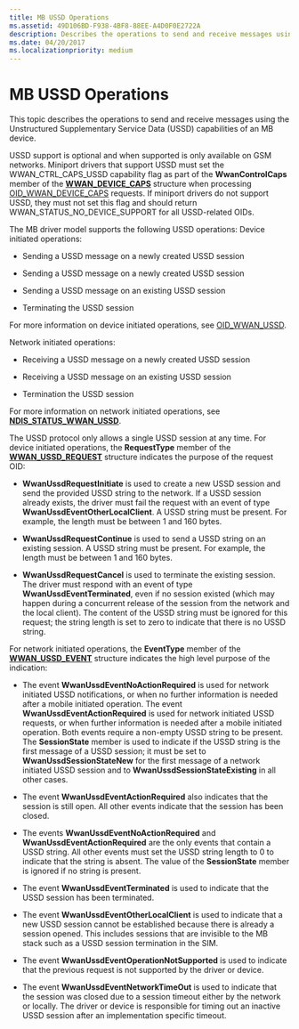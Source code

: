 ```yaml
---
title: MB USSD Operations
ms.assetid: 49D106BD-F938-4BF8-88EE-A4D0F0E2722A
description: Describes the operations to send and receive messages using the Unstructured Supplementary Service Data (USSD) capabilities of an MB device
ms.date: 04/20/2017
ms.localizationpriority: medium
---
```


# MB USSD Operations


This topic describes the operations to send and receive messages using the Unstructured Supplementary Service Data (USSD) capabilities of an MB device.

USSD support is optional and when supported is only available on GSM networks. Miniport drivers that support USSD must set the WWAN\_CTRL\_CAPS\_USSD capability flag as part of the **WwanControlCaps** member of the [**WWAN\_DEVICE\_CAPS**](/windows-hardware/drivers/ddi/wwan/ns-wwan-_wwan_device_caps) structure when processing [OID\_WWAN\_DEVICE\_CAPS](./oid-wwan-device-caps.md) requests. If miniport drivers do not support USSD, they must not set this flag and should return WWAN\_STATUS\_NO\_DEVICE\_SUPPORT for all USSD-related OIDs.

The MB driver model supports the following USSD operations: Device initiated operations:

-   Sending a USSD message on a newly created USSD session

-   Sending a USSD message on a newly created USSD session

-   Sending a USSD message on an existing USSD session

-   Terminating the USSD session

For more information on device initiated operations, see [OID\_WWAN\_USSD](./oid-wwan-ussd.md).

Network initiated operations:

-   Receiving a USSD message on a newly created USSD session

-   Receiving a USSD message on an existing USSD session

-   Termination the USSD session

For more information on network initiated operations, see [**NDIS\_STATUS\_WWAN\_USSD**](./ndis-status-wwan-ussd.md).

The USSD protocol only allows a single USSD session at any time. For device initiated operations, the **RequestType** member of the [**WWAN\_USSD\_REQUEST**](/windows-hardware/drivers/ddi/wwan/ns-wwan-_wwan_ussd_request) structure indicates the purpose of the request OID:

-   **WwanUssdRequestInitiate** is used to create a new USSD session and send the provided USSD string to the network. If a USSD session already exists, the driver must fail the request with an event of type **WwanUssdEventOtherLocalClient**. A USSD string must be present. For example, the length must be between 1 and 160 bytes.

-   **WwanUssdRequestContinue** is used to send a USSD string on an existing session. A USSD string must be present. For example, the length must be between 1 and 160 bytes.

-   **WwanUssdRequestCancel** is used to terminate the existing session. The driver must respond with an event of type **WwanUssdEventTerminated**, even if no session existed (which may happen during a concurrent release of the session from the network and the local client). The content of the USSD string must be ignored for this request; the string length is set to zero to indicate that there is no USSD string.

For network initiated operations, the **EventType** member of the [**WWAN\_USSD\_EVENT**](/windows-hardware/drivers/ddi/wwan/ns-wwan-_wwan_ussd_event) structure indicates the high level purpose of the indication:

-   The event **WwanUssdEventNoActionRequired** is used for network initiated USSD notifications, or when no further information is needed after a mobile initiated operation. The event **WwanUssdEventActionRequired** is used for network initiated USSD requests, or when further information is needed after a mobile initiated operation. Both events require a non-empty USSD string to be present. The **SessionState** member is used to indicate if the USSD string is the first message of a USSD session; it must be set to **WwanUssdSessionStateNew** for the first message of a network initiated USSD session and to **WwanUssdSessionStateExisting** in all other cases.

-   The event **WwanUssdEventActionRequired** also indicates that the session is still open. All other events indicate that the session has been closed.

-   The events **WwanUssdEventNoActionRequired** and **WwanUssdEventActionRequired** are the only events that contain a USSD string. All other events must set the USSD string length to 0 to indicate that the string is absent. The value of the **SessionState** member is ignored if no string is present.

-   The event **WwanUssdEventTerminated** is used to indicate that the USSD session has been terminated.

-   The event **WwanUssdEventOtherLocalClient** is used to indicate that a new USSD session cannot be established because there is already a session opened. This includes sessions that are invisible to the MB stack such as a USSD session termination in the SIM.

-   The event **WwanUssdEventOperationNotSupported** is used to indicate that the previous request is not supported by the driver or device.

-   The event **WwanUssdEventNetworkTimeOut** is used to indicate that the session was closed due to a session timeout either by the network or locally. The driver or device is responsible for timing out an inactive USSD session after an implementation specific timeout.

 

